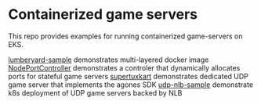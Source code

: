 # Containerized game servers
This repo provides examples for running containerized game-servers on EKS.

[lumberyard-sample](./lumberyard-sample) demonstrates multi-layered docker image 
[NodePortController](./NodePortController) demonstrates a controler that dynamically allocates ports for stateful game servers
[supertuxkart](./supertuxkart) demonstrates dedicated UDP game server that implements the agones SDK
[udp-nlb-sample](./udp-nlb-sample) demonstrate k8s deployment of UDP game servers backed by NLB  
